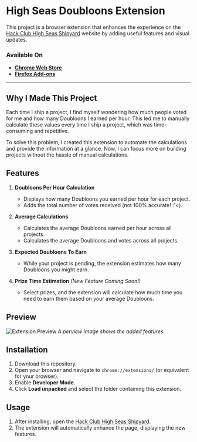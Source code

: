 # High Seas Doubloons Extension

This project is a browser extension that enhances the experience on the [Hack Club High Seas Shipyard](https://highseas.hackclub.com/shipyard) website by adding useful features and visual updates.

### Available On

- **[Chrome Web Store](https://chromewebstore.google.com/detail/highseas-doubloons/hhimmaemgjmpjiipodpdmldffkemoajm)**
- **[Firefox Add-ons](https://addons.mozilla.org/en-US/firefox/addon/highseas-doubloons/)**

---

## Why I Made This Project

Each time I ship a project, I find myself wondering how much people voted for me and how many Doubloons I earned per hour.
This led me to manually calculate these values every time I ship a project,
which was time-consuming and repetitive.

To solve this problem, I created this extension to automate the calculations and provide the information at a glance.
Now, I can focus more on building projects without the hassle of manual calculations.

## Features

1. **Doubloons Per Hour Calculation**

   - Displays how many Doubloons you earned per hour for each project.
   - Adds the total number of votes received (not 100% accurate! :'<).

2. **Average Calculations**

   - Calculates the average Doubloons earned per hour across all projects.
   - Calculates the average Doubloons and votes across all projects.

3. **Expected Doubloons To Earn**

   - While your project is pending, the extension estimates how many Doubloons you might earn.

4. **Prize Time Estimation** _(New Feature Coming Soon!)_
   - Select prizes, and the extension will calculate how much time you need to earn them based on your average Doubloons.

## Preview

![Extension Preview](./view.jpg)
_A perview image shows the added features._

## Installation

1. Download this repository.
2. Open your browser and navigate to `chrome://extensions/` (or equivalent for your browser).
3. Enable **Developer Mode**.
4. Click **Load unpacked** and select the folder containing this extension.

## Usage

1. After installing, open the [Hack Club High Seas Shipyard](https://highseas.hackclub.com/shipyard).
2. The extension will automatically enhance the page, displaying the new features.
